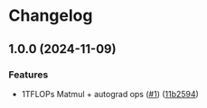 # Changelog

## 1.0.0 (2024-11-09)


### Features

* 1TFLOPs Matmul + autograd ops ([#1](https://github.com/zanussbaum/surfgrad/issues/1)) ([11b2594](https://github.com/zanussbaum/surfgrad/commit/11b25949220389fd51d119861fa6d039a565eda8))
